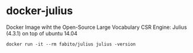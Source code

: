 # docker-julius

Docker Image wiht the Open-Source Large Vocabulary CSR Engine: Julius (4.3.1) on top of ubuntu 14.04

```shell
docker run -it --rm fabito/julius julius -version
```